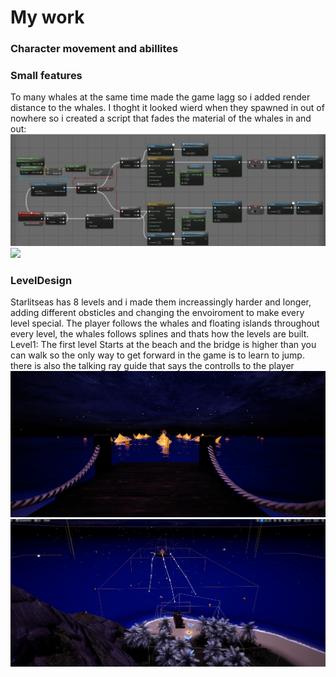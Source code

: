 # My work
### Character movement and abillites

### Small features
To many whales at the same time made the game lagg so i added render distance to the whales.
I thoght it looked wierd when they spawned in out of nowhere so i created a script that fades the material of the whales in and out:
![](/Assets/FadeScript.png)
![](/Assets/WhaleFade.gif)

### LevelDesign
Starlitseas has 8 levels and i made them increassingly harder and longer, adding different obsticles and changing the envoiroment to make every level special. 
The player follows the whales and floating islands throughout every level, the whales follows splines and thats how the levels are built. 
Level1: 
The first level Starts at the beach and the bridge is higher than you can walk so the only way to get forward in the game is to learn to jump. there is also the talking ray guide that says the controlls to the player
![](/Assets/Level1_Ingame.png)
![](/Assets/Level1.png)


